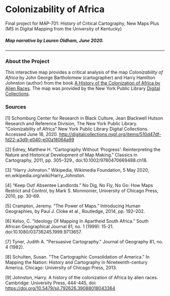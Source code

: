 # Colonizability of Africa

Final project for MAP-701: History of Critical Cartography, New Maps Plus (MS in Digital Mapping from the University of Kentucky)

##### Map narrative by Lauren Oldham, June 2020.

---

### About the Project

This interactive map provides a critical analysis of the map _Colonizability of Africa_ by John George Bartholomew 
(cartographer) and Harry Hamilton Johnston (author) from the book [A History of the Colonization of Africa by Alien 
Races](https://library.si.edu/digital-library/book/historyofcoloni00john). The map was provided by the New York Public 
Library [Digital Collections](https://digitalcollections.nypl.org/items/510d47df-fd22-a3d9-e040-e00a18064a99).

### Sources

[1] Schomburg Center for Research in Black Culture, Jean Blackwell Hutson Research and Reference Division,
The New York Public Library. "Colonizability of Africa" New York Public Library Digital Collections.
Accessed June 18, 2020. http://digitalcollections.nypl.org/items/510d47df-fd22-a3d9-e040-e00a18064a99
            
[2] Edney, Matthew H. “Cartography Without ‘Progress’: Reinterpreting the Nature and Historical Development
of Map Making.” Classics in Cartography, 2011, pp. 305–329., doi:10.1002/9780470669488.ch18.

[3] “Harry Johnston.” Wikipedia, Wikimedia Foundation, 5 May 2020, en.wikipedia.org/wiki/Harry_Johnston.

[4] “Keep Out! Absentee Landlords.” No Dig, No Fly, No Go: How Maps Restrict and Control, by Mark S.
Monmonier, University of Chicago Press, 2010, pp. 30–69.

[5] Crampton, Jeremy. “The Power of Maps.” Introducing Human Geographies, by Paul J. Cloke et al.,
Routledge, 2014, pp. 192–202.

[6] Kelso, C. "Ideology Of Mapping In Apartheid South Africa." South African Geographical Journal 81, no. 1
(1999): 15-21. doi:10.1080/03736245.1999.9713657.

[7] Tyner, Judith A. "Persuasive Cartography." Journal of Geography 81, no. 4 (1982).

[8] Schulten, Susan. "The Cartographic Consolidation of America." In Mapping the Nation: History and
Cartography in Nineteenth-century America. Chicago: University of Chicago Press, 2013.

[9] Johnston, Harry. A history of the colonization of Africa by alien races. Cambridge: University Press,
444-445, doi: https://doi.org/10.5479/sil.792626.39088018043364

